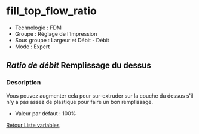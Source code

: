 # fill_top_flow_ratio

* Technologie : FDM
* Groupe : Réglage de l'Impression
* Sous groupe : Largeur et Débit - Débit
* Mode : Expert

## *Ratio de débit* Remplissage du dessus

### Description

Vous pouvez augmenter cela pour sur-extruder sur la couche du dessus s'il n'y a pas assez de plastique pour faire un bon remplissage.

* Valeur par défaut : 100%

[Retour Liste variables](variable_list.md)